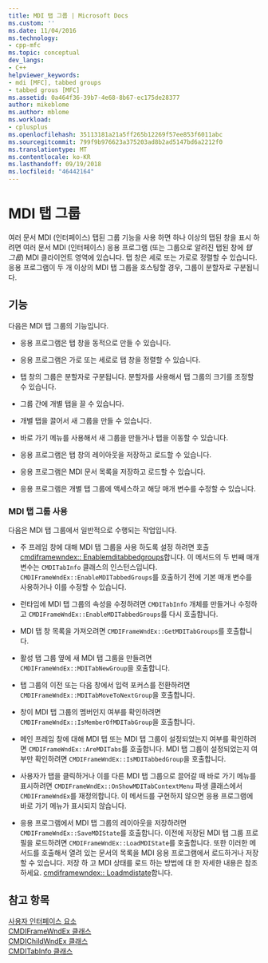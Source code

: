 ```yaml
---
title: MDI 탭 그룹 | Microsoft Docs
ms.custom: ''
ms.date: 11/04/2016
ms.technology:
- cpp-mfc
ms.topic: conceptual
dev_langs:
- C++
helpviewer_keywords:
- mdi [MFC], tabbed groups
- tabbed grous [MFC]
ms.assetid: 0a464f36-39b7-4e68-8b67-ec175de28377
author: mikeblome
ms.author: mblome
ms.workload:
- cplusplus
ms.openlocfilehash: 35113181a21a5ff265b12269f57ee853f6011abc
ms.sourcegitcommit: 799f9b976623a375203ad8b2ad5147bd6a2212f0
ms.translationtype: MT
ms.contentlocale: ko-KR
ms.lasthandoff: 09/19/2018
ms.locfileid: "46442164"
---
```

# <a name="mdi-tabbed-groups"></a>MDI 탭 그룹

여러 문서 MDI (인터페이스) 탭된 그룹 기능을 사용 하면 하나 이상의 탭된 창을 표시 하려면 여러 문서 MDI (인터페이스) 응용 프로그램 (또는 그룹으로 알려진 탭된 창에 *탭 그룹*) MDI 클라이언트 영역에 있습니다. 탭 창은 세로 또는 가로로 정렬할 수 있습니다. 응용 프로그램이 두 개 이상의 MDI 탭 그룹을 호스팅할 경우, 그룹이 분할자로 구분됩니다.

## <a name="features"></a>기능

다음은 MDI 탭 그룹의 기능입니다.

- 응용 프로그램은 탭 창을 동적으로 만들 수 있습니다.

- 응용 프로그램은 가로 또는 세로로 탭 창을 정렬할 수 있습니다.

- 탭 창의 그룹은 분할자로 구분됩니다. 분할자를 사용해서 탭 그룹의 크기를 조정할 수 있습니다.

- 그룹 간에 개별 탭을 끌 수 있습니다.

- 개별 탭을 끌어서 새 그룹을 만들 수 있습니다.

- 바로 가기 메뉴를 사용해서 새 그룹을 만들거나 탭을 이동할 수 있습니다.

- 응용 프로그램은 탭 창의 레이아웃을 저장하고 로드할 수 있습니다.

- 응용 프로그램은 MDI 문서 목록을 저장하고 로드할 수 있습니다.

- 응용 프로그램은 개별 탭 그룹에 액세스하고 해당 매개 변수를 수정할 수 있습니다.

### <a name="using-mdi-tabbed-groups"></a>MDI 탭 그룹 사용

다음은 MDI 탭 그룹에서 일반적으로 수행되는 작업입니다.

- 주 프레임 창에 대해 MDI 탭 그룹을 사용 하도록 설정 하려면 호출 [cmdiframewndex:: Enablemditabbedgroups](../mfc/reference/cmdiframewndex-class.md#enablemditabbedgroups)합니다. 이 메서드의 두 번째 매개 변수는 `CMDITabInfo` 클래스의 인스턴스입니다. `CMDIFrameWndEx::EnableMDITabbedGroups`를 호출하기 전에 기본 매개 변수를 사용하거나 이를 수정할 수 있습니다.

- 런타임에 MDI 탭 그룹의 속성을 수정하려면 `CMDITabInfo` 개체를 만들거나 수정하고 `CMDIFrameWndEx::EnableMDITabbedGroups`를 다시 호출합니다.

- MDI 탭 창 목록을 가져오려면 `CMDIFrameWndEx::GetMDITabGroups`를 호출합니다.

- 활성 탭 그룹 옆에 새 MDI 탭 그룹을 만들려면 `CMDIFrameWndEx::MDITabNewGroup`을 호출합니다.

- 탭 그룹의 이전 또는 다음 창에서 입력 포커스를 전환하려면 `CMDIFrameWndEx::MDITabMoveToNextGroup`을 호출합니다.

- 창이 MDI 탭 그룹의 멤버인지 여부를 확인하려면 `CMDIFrameWndEx::IsMemberOfMDITabGroup`을 호출합니다.

- 메인 프레임 창에 대해 MDI 탭 또는 MDI 탭 그룹이 설정되었는지 여부를 확인하려면 `CMDIFrameWndEx::AreMDITabs`를 호출합니다. MDI 탭 그룹이 설정되었는지 여부만 확인하려면 `CMDIFrameWndEx::IsMDITabbedGroup`을 호출합니다.

- 사용자가 탭을 클릭하거나 이를 다른 MDI 탭 그룹으로 끌어갈 때 바로 가기 메뉴를 표시하려면 `CMDIFrameWndEx::OnShowMDITabContextMenu` 파생 클래스에서 `CMDIFrameWndEx`를 재정의합니다. 이 메서드를 구현하지 않으면 응용 프로그램에 바로 가기 메뉴가 표시되지 않습니다.

- 응용 프로그램에서 MDI 탭 그룹의 레이아웃을 저장하려면 `CMDIFrameWndEx::SaveMDIState`를 호출합니다. 이전에 저장된 MDI 탭 그룹 프로필을 로드하려면 `CMDIFrameWndEx::LoadMDIState`를 호출합니다. 또한 이러한 메서드를 호출해서 열려 있는 문서의 목록을 MDI 응용 프로그램에서 로드하거나 저장할 수 있습니다. 저장 하 고 MDI 상태를 로드 하는 방법에 대 한 자세한 내용은 참조 하세요. [cmdiframewndex:: Loadmdistate](../mfc/reference/cmdiframewndex-class.md#loadmdistate)합니다.

## <a name="see-also"></a>참고 항목

[사용자 인터페이스 요소](../mfc/user-interface-elements-mfc.md)<br/>
[CMDIFrameWndEx 클래스](../mfc/reference/cmdiframewndex-class.md)<br/>
[CMDIChildWndEx 클래스](../mfc/reference/cmdichildwndex-class.md)<br/>
[CMDITabInfo 클래스](../mfc/reference/cmditabinfo-class.md)
